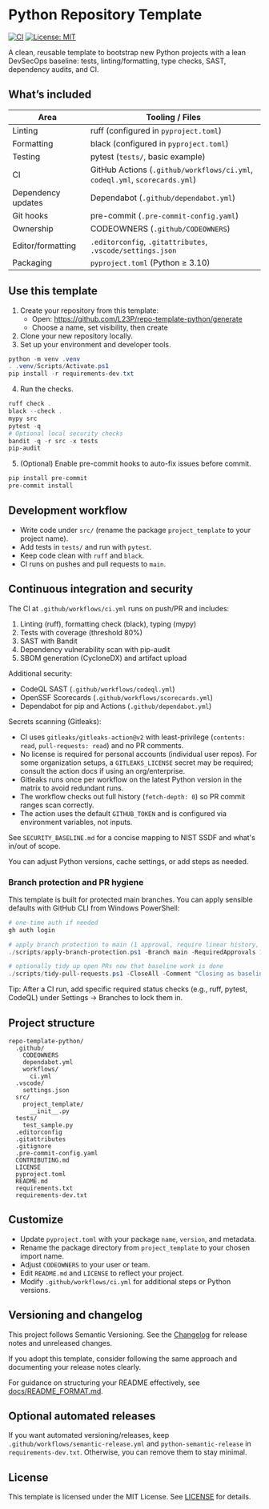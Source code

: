 # Python Repository Template

[![CI](https://github.com/L23P/repo-template-python/actions/workflows/ci.yml/badge.svg)](https://github.com/L23P/repo-template-python/actions/workflows/ci.yml)
[![License: MIT](https://img.shields.io/badge/License-MIT-green.svg)](LICENSE)

A clean, reusable template to bootstrap new Python projects with a lean DevSecOps baseline: tests, linting/formatting, type checks, SAST, dependency audits, and CI.

## What’s included

| Area | Tooling / Files |
|---|---|
| Linting | ruff (configured in `pyproject.toml`) |
| Formatting | black (configured in `pyproject.toml`) |
| Testing | pytest (`tests/`, basic example) |
| CI | GitHub Actions (`.github/workflows/ci.yml`, `codeql.yml`, `scorecards.yml`) |
| Dependency updates | Dependabot (`.github/dependabot.yml`) |
| Git hooks | pre-commit (`.pre-commit-config.yaml`) |
| Ownership | CODEOWNERS (`.github/CODEOWNERS`) |
| Editor/formatting | `.editorconfig`, `.gitattributes`, `.vscode/settings.json` |
| Packaging | `pyproject.toml` (Python ≥ 3.10) |

## Use this template

1. Create your repository from this template:
   - Open: https://github.com/L23P/repo-template-python/generate
   - Choose a name, set visibility, then create
2. Clone your new repository locally.
3. Set up your environment and developer tools.

```powershell
python -m venv .venv
. .venv/Scripts/Activate.ps1
pip install -r requirements-dev.txt
```

4. Run the checks.

```powershell
ruff check .
black --check .
mypy src
pytest -q
# Optional local security checks
bandit -q -r src -x tests
pip-audit
```

5. (Optional) Enable pre-commit hooks to auto-fix issues before commit.

```powershell
pip install pre-commit
pre-commit install
```

## Development workflow

- Write code under `src/` (rename the package `project_template` to your project name).
- Add tests in `tests/` and run with `pytest`.
- Keep code clean with `ruff` and `black`.
- CI runs on pushes and pull requests to `main`.

## Continuous integration and security

The CI at `.github/workflows/ci.yml` runs on push/PR and includes:
1. Linting (ruff), formatting check (black), typing (mypy)
2. Tests with coverage (threshold 80%)
3. SAST with Bandit
4. Dependency vulnerability scan with pip-audit
5. SBOM generation (CycloneDX) and artifact upload

Additional security:
- CodeQL SAST (`.github/workflows/codeql.yml`)
- OpenSSF Scorecards (`.github/workflows/scorecards.yml`)
- Dependabot for pip and Actions (`.github/dependabot.yml`)

Secrets scanning (Gitleaks):
- CI uses `gitleaks/gitleaks-action@v2` with least-privilege (`contents: read`, `pull-requests: read`) and no PR comments.
- No license is required for personal accounts (individual user repos). For some organization setups, a `GITLEAKS_LICENSE` secret may be required; consult the action docs if using an org/enterprise.
- Gitleaks runs once per workflow on the latest Python version in the matrix to avoid redundant runs.
- The workflow checks out full history (`fetch-depth: 0`) so PR commit ranges scan correctly.
- The action uses the default `GITHUB_TOKEN` and is configured via environment variables, not inputs.

See `SECURITY_BASELINE.md` for a concise mapping to NIST SSDF and what's in/out of scope.

You can adjust Python versions, cache settings, or add steps as needed.

### Branch protection and PR hygiene

This template is built for protected main branches. You can apply sensible defaults with GitHub CLI from Windows PowerShell:

```powershell
# one-time auth if needed
gh auth login

# apply branch protection to main (1 approval, require linear history, resolve conversations, etc.)
./scripts/apply-branch-protection.ps1 -Branch main -RequiredApprovals 1 -RequireCodeOwners:$false

# optionally tidy up open PRs now that baseline work is done
./scripts/tidy-pull-requests.ps1 -CloseAll -Comment "Closing as baseline is complete; please reopen with new scope."
```

Tip: After a CI run, add specific required status checks (e.g., ruff, pytest, CodeQL) under Settings → Branches to lock them in.

## Project structure

```
repo-template-python/
  .github/
    CODEOWNERS
    dependabot.yml
    workflows/
      ci.yml
  .vscode/
    settings.json
  src/
    project_template/
      __init__.py
  tests/
    test_sample.py
  .editorconfig
  .gitattributes
  .gitignore
  .pre-commit-config.yaml
  CONTRIBUTING.md
  LICENSE
  pyproject.toml
  README.md
  requirements.txt
  requirements-dev.txt
```

## Customize

- Update `pyproject.toml` with your package `name`, `version`, and metadata.
- Rename the package directory from `project_template` to your chosen import name.
- Adjust `CODEOWNERS` to your user or team.
- Edit `README.md` and `LICENSE` to reflect your project.
- Modify `.github/workflows/ci.yml` for additional steps or Python versions.

## Versioning and changelog

This project follows Semantic Versioning. See the [Changelog](CHANGELOG.md) for release notes and unreleased changes.

If you adopt this template, consider following the same approach and documenting your release notes clearly.

For guidance on structuring your README effectively, see [docs/README_FORMAT.md](docs/README_FORMAT.md).

## Optional automated releases

If you want automated versioning/releases, keep `.github/workflows/semantic-release.yml` and `python-semantic-release` in `requirements-dev.txt`. Otherwise, you can remove them to stay minimal.

## License

This template is licensed under the MIT License. See [LICENSE](LICENSE) for details.
